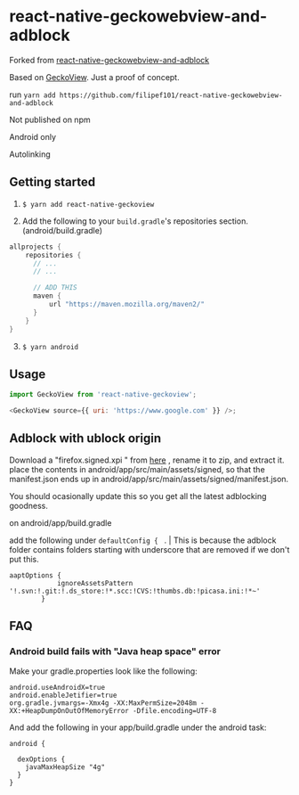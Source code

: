 # react-native-geckowebview-and-adblock

Forked from [react-native-geckowebview-and-adblock](https://github.com/sunnylqm/react-native-geckoview)

Based on [GeckoView](https://github.com/mozilla/geckoview). Just a proof of concept.

run `yarn add https://github.com/filipef101/react-native-geckowebview-and-adblock`

Not published on npm

Android only

Autolinking

## Getting started

1. `$ yarn add react-native-geckoview`  

2. Add the following to your `build.gradle`'s repositories section. (android/build.gradle)

```gradle
allprojects {
    repositories {
      // ...
      // ...

      // ADD THIS
      maven {
          url "https://maven.mozilla.org/maven2/"
      }
    }
}
```

3. `$ yarn android`


## Usage
```javascript
import GeckoView from 'react-native-geckoview';

<GeckoView source={{ uri: 'https://www.google.com' }} />;
```
## Adblock with ublock origin
Download a "firefox.signed.xpi " from [here](https://github.com/gorhill/uBlock/releases) , rename it to zip, and extract it.
place the contents in android/app/src/main/assets/signed, so that the manifest.json ends up in android/app/src/main/assets/signed/manifest.json.

You should ocasionally update this so you get all the latest adblocking goodness.

on android/app/build.gradle

add the following under `defaultConfig { ` .  | This is because the adblock folder contains folders starting with underscore that are removed if we don't put this.
```
aaptOptions {
            ignoreAssetsPattern '!.svn:!.git:!.ds_store:!*.scc:!CVS:!thumbs.db:!picasa.ini:!*~'
        }
```

## FAQ
### Android build fails with "Java heap space" error

Make your gradle.properties look like the following:
```
android.useAndroidX=true
android.enableJetifier=true
org.gradle.jvmargs=-Xmx4g -XX:MaxPermSize=2048m -XX:+HeapDumpOnOutOfMemoryError -Dfile.encoding=UTF-8
```
And add the following in your app/build.gradle under the android task:

```
android {

  dexOptions {
    javaMaxHeapSize "4g"
  }
}  
```
